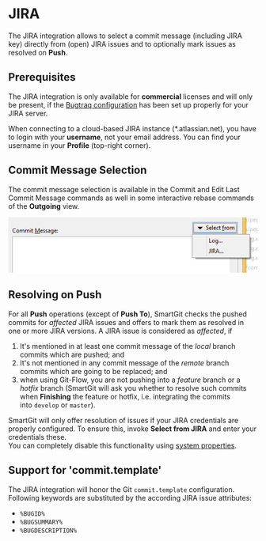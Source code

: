 # JIRA

The JIRA integration allows to select a commit message (including JIRA
key) directly from (open) JIRA issues and to optionally mark issues as
resolved on **Push**.

## Prerequisites

The JIRA integration is only available for **commercial** licenses and
will only be present, if the [Bugtraq configuration](Bugtraq-links-to-issue-trackers-.md) has been set up
properly for your JIRA server.



When connecting to a cloud-based JIRA instance (\*.atlassian.net), you
have to login with your **username**, not your email address. You can
find your username in your **Profile** (top-right corner).



## Commit Message Selection

The commit message selection is available in the Commit and Edit Last
Commit Message commands as well in some interactive rebase commands of
the **Outgoing** view.

![](attachments/3113145/3113146.png)

## Resolving on Push

For all **Push** operations (except of **Push To**), SmartGit checks the
pushed commits for *affected* JIRA issues and offers to mark them as
resolved in one or more JIRA versions. A JIRA issue is considered as
*affected*, if

1.  It's mentioned in at least one commit message of the *local* branch
    commits which are pushed; and
2.  It's not mentioned in any commit message of the *remote* branch
    commits which are going to be replaced; and
3.  when using Git-Flow, you are not pushing into a *feature* branch or
    a *hotfix* branch (SmartGit will ask you whether to resolve such
    commits when **Finishing** the feature or hotfix, i.e. integrating
    the commits into `develop` or `master`).



SmartGit will only offer resolution of issues if your JIRA credentials
are properly configured. To ensure this, invoke **Select from JIRA** and
enter your credentials these.  
You can completely disable this functionality using [system properties](System-Properties.md#smartgitrevertcommitmessagetemplatejira).



## Support for 'commit.template'

The JIRA integration will honor the Git `commit.template` configuration.
Following keywords are substituted by the according JIRA issue
attributes:

-   `%BUGID%`
-   `%BUGSUMMARY%`
-   `%BUGDESCRIPTION%`

 

 


